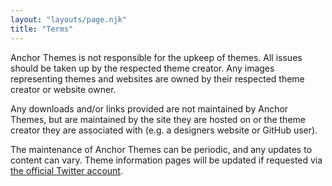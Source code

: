 ```yaml
---
layout: "layouts/page.njk"
title: "Terms"
---
```

Anchor Themes is not responsible for the upkeep of themes. All issues should be taken up by the respected theme creator. Any images representing themes and websites are owned by their respected theme creator or website owner.

Any downloads and/or links provided are not maintained by Anchor Themes, but are maintained by the site they are hosted on or the theme creator they are associated with (e.g. a designers website or GitHub user).

The maintenance of Anchor Themes can be periodic, and any updates to content can vary. Theme information pages will be updated if requested via [the official Twitter account](https://twitter.com/_anchorthemes "@_AnchorThemes").
